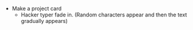 -   Make a project card
    -   Hacker typer fade in. (Random characters appear and then the text gradually appears)
